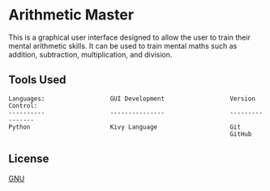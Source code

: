 # Arithmetic Master
This is a graphical user interface designed to allow the user to train their mental arithmetic skills. It can be used to train mental maths such as addition, subtraction, multiplication, and division.

## Tools Used
```
Languages:                  GUI Development                  Version Control:
----------                  ---------------                  ----------------
Python                      Kivy Language                    Git
                                                             GitHub
```

## License
[GNU ](https://choosealicense.com/licenses/gpl-3.0/)

